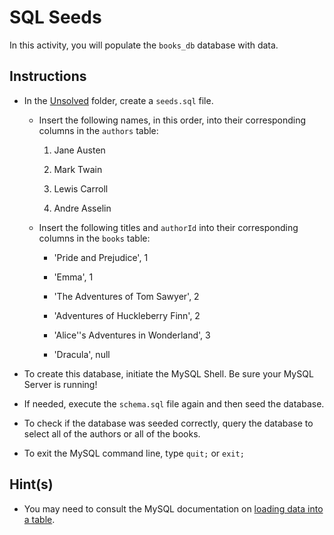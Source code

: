 # SQL Seeds 

In this activity, you will populate the `books_db` database with data.

## Instructions

* In the [Unsolved](Unsolved/) folder, create a `seeds.sql` file.

  * Insert the following names, in this order, into their corresponding columns in the `authors` table:

    1. Jane Austen
    
    2. Mark Twain
    
    3. Lewis Carroll
    
    4. Andre Asselin

  * Insert the following titles and `authorId` into their corresponding columns in the `books` table:

    * 'Pride and Prejudice', 1

    * 'Emma', 1

    * 'The Adventures of Tom Sawyer', 2

    * 'Adventures of Huckleberry Finn', 2

    * 'Alice''s Adventures in Wonderland', 3

    * 'Dracula', null 

* To create this database, initiate the MySQL Shell. Be sure your MySQL Server is running!

* If needed, execute the `schema.sql` file again and then seed the database.

* To check if the database was seeded correctly, query the database to select all of the authors or all of the books.

* To exit the MySQL command line, type `quit;` or `exit;`

## Hint(s)

* You may need to consult the MySQL documentation on [loading data into a table](https://dev.mysql.com/doc/refman/8.0/en/loading-tables.html).
